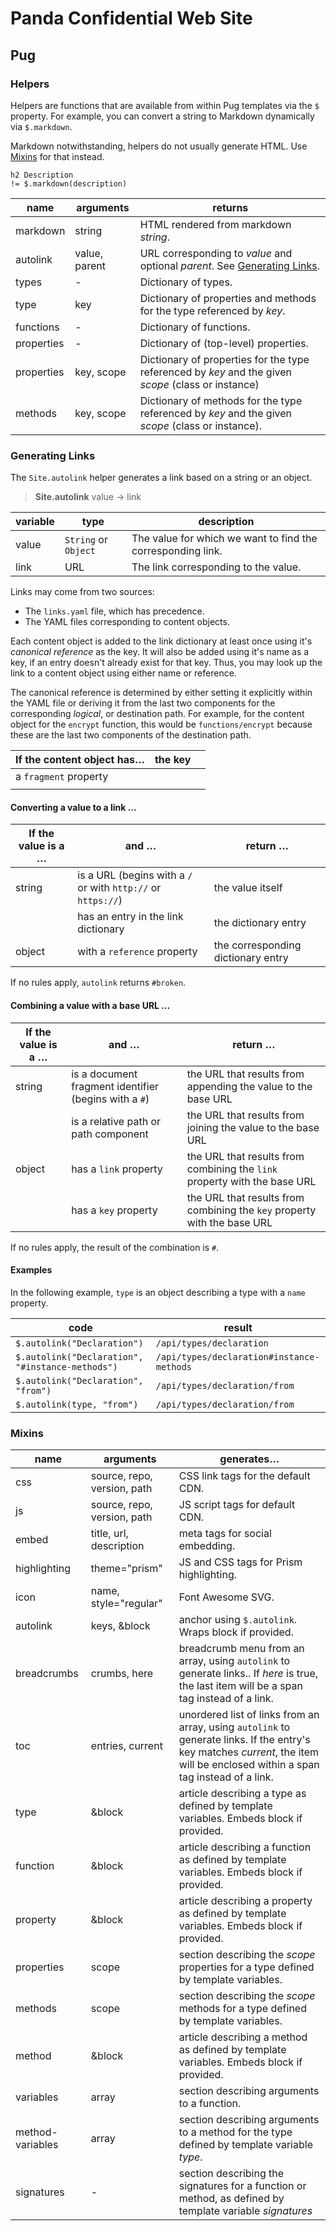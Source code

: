 # Panda Confidential Web Site

## Pug

### Helpers

Helpers are functions that are available from within Pug templates via the `$` property. For example, you can convert a string to Markdown dynamically via `$.markdown`.

Markdown notwithstanding, helpers do not usually generate HTML. Use [Mixins](#mixins) for that instead.

```pug
h2 Description
!= $.markdown(description)
```

| name       | arguments     | returns                                                      |
| ---------- | ------------- | ------------------------------------------------------------ |
| markdown   | string        | HTML rendered from markdown _string_.                        |
| autolink   | value, parent | URL corresponding to _value_ and optional _parent_. See [Generating Links](#generating-links). |
| types      | -             | Dictionary of types.                                         |
| type       | key           | Dictionary of properties and methods for the type referenced by _key_. |
| functions  | -             | Dictionary of functions.                                     |
| properties | -             | Dictionary of (top-level) properties.                        |
| properties | key, scope    | Dictionary of properties for the type referenced by _key_ and the given _scope_ (class or instance) |
| methods    | key, scope    | Dictionary of methods for the type referenced by _key_ and the given _scope_ (class or instance). |


### Generating Links

The `Site.autolink` helper generates a link based on a string or an object.

> **Site.autolink** value &rarr; link

| variable | type                 | description                                                 |
| -------- | -------------------- | ----------------------------------------------------------- |
| value    | `String` or `Object` | The value for which we want to find the corresponding link. |
| link     | URL                  | The link corresponding to the value.                        |

Links may come from two sources:

- The `links.yaml` file, which has precedence.
- The YAML files corresponding to content objects.

Each content object is added to the link dictionary at least once using it's *canonical reference* as the key. It will also be added using it's name as a key, if an entry doesn't already exist for that key. Thus, you may look up the link to a content object using either name or reference.

The canonical reference is determined by either setting it explicitly within the YAML file or deriving it from the last two components for the corresponding _logical_, or destination path. For example, for the content object for the `encrypt` function, this would be `functions/encrypt` because these are the last two components of the destination path.



| If the content object has… | the key |      |
| -------------------------- | ------- | ---- |
| a `fragment` property      |         |      |
|                            |         |      |



#### Converting a value to a link …

| If the value is a … | and …                                                        | return …                           |
| ------------------- | ------------------------------------------------------------ | ---------------------------------- |
| string              | is a URL (begins with a `/` or with `http://` or `https://`) | the value itself                   |
|                     | has an entry in the link dictionary                          | the dictionary entry               |
| object              | with a `reference` property                                  | the corresponding dictionary entry |

If no rules apply, `autolink` returns `#broken`.

#### Combining a value with a base URL …

| If the value is a … | and …                                                 | return …                                                     |
| ------------------- | ----------------------------------------------------- | ------------------------------------------------------------ |
| string              | is a document fragment identifier (begins with a `#`) | the URL that results from appending the value to the base URL |
|                     | is a relative path or path component                  | the URL that results from joining the value to the base URL  |
| object              | has a `link` property                                 | the URL that results from combining the `link` property with the base URL |
|                     | has a `key` property                                  | the URL that results from combining the `key` property with the base URL |

If no rules apply, the result of the combination is `#`.

#### Examples

In the following example, `type` is an object describing a type with a `name` property.

| code                                             | result                                    |
| ------------------------------------------------ | ----------------------------------------- |
| `$.autolink("Declaration")`                      | `/api/types/declaration`                  |
| `$.autolink("Declaration", "#instance-methods")` | `/api/types/declaration#instance-methods` |
| `$.autolink("Declaration", "from")`              | `/api/types/declaration/from`             |
| `$.autolink(type, "from")`                       | `/api/types/declaration/from`             |



### Mixins



| name           | arguments | generates… |
| -------------- | ----------- | -------------- |
| css | source, repo, version, path | CSS link tags for the default CDN. |
| js | source, repo, version, path | JS script tags for default CDN. |
| embed | title, url, description | meta tags for social embedding. |
| highlighting | theme="prism" | JS and CSS tags for Prism highlighting. |
| icon | name, style="regular" | Font Awesome SVG. |
| autolink | keys, &block | anchor using `$.autolink`. Wraps block if provided. |
| breadcrumbs | crumbs, here | breadcrumb menu from an array, using `autolink` to generate links.. If _here_ is true, the last item will be a span tag instead of a link. |
| toc | entries, current | unordered list of links from an array, using `autolink` to generate links. If the entry's key matches _current_, the item will be enclosed within a span tag instead of a link. |
| type | &block | article describing a type as defined by template variables. Embeds block if provided. |
| function | &block | article describing a function as defined by template variables. Embeds block if provided. |
| property | &block | article describing a property as defined by template variables. Embeds block if provided. |
| properties | scope | section describing the _scope_ properties for a type defined by template variables. |
| methods | scope | section describing the _scope_ methods for a type defined by template variables. |
| method | &block | article describing a method as defined by template variables. Embeds block if provided. |
| variables | array | section describing arguments to a function. |
| method-variables | array | section describing arguments to a method for the type defined by template variable _type_. |
| signatures | - | section describing the signatures for a function or method, as defined by template variable _signatures_ |

